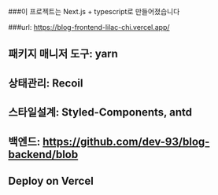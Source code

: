 ###이 프로젝트는 Next.js + typescript로 만들어졌습니다

###url: https://blog-frontend-lilac-chi.vercel.app/

## 패키지 매니저 도구: yarn
## 상태관리: Recoil
## 스타일설계: Styled-Components, antd

## 백엔드: https://github.com/dev-93/blog-backend/blob

## Deploy on Vercel
